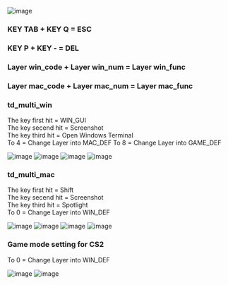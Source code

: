 ![image](https://github.com/cloverdefa/corne-wireless-view-zmk-config/blob/main/IMG/view.jpg)   

### KEY TAB + KEY Q = ESC   
### KEY P + KEY - = DEL   
### Layer win_code + Layer win_num = Layer win_func   
### Layer mac_code + Layer mac_num = Layer mac_func   
### td_multi_win   
The key first hit = WIN_GUI   
The key secend hit = Screenshot   
The key third hit = Open Windows Terminal   
To 4 = Change Layer into MAC_DEF
To 8 = Change Layer into GAME_DEF

![image](https://github.com/cloverdefa/corne-wireless-view-zmk-config/blob/main/IMG/win_def.png)
![image](https://github.com/cloverdefa/corne-wireless-view-zmk-config/blob/main/IMG/win_code.png)
![image](https://github.com/cloverdefa/corne-wireless-view-zmk-config/blob/main/IMG/win_num.png)
![image](https://github.com/cloverdefa/corne-wireless-view-zmk-config/blob/main/IMG/win_func.png)

### td_multi_mac   
The key first hit = Shift   
The key secend hit = Screenshot   
The key third hit = Spotlight   
To 0 = Change Layer into WIN_DEF

![image](https://github.com/cloverdefa/corne-wireless-view-zmk-config/blob/main/IMG/mac_def.png)
![image](https://github.com/cloverdefa/corne-wireless-view-zmk-config/blob/main/IMG/mac_code.png)
![image](https://github.com/cloverdefa/corne-wireless-view-zmk-config/blob/main/IMG/mac_num.png)
![image](https://github.com/cloverdefa/corne-wireless-view-zmk-config/blob/main/IMG/mac_func.png)

### Game mode setting for CS2
To 0 = Change Layer into WIN_DEF

![image](https://github.com/cloverdefa/corne-wireless-view-zmk-config/blob/main/IMG/game_def.png)
![image](https://github.com/cloverdefa/corne-wireless-view-zmk-config/blob/main/IMG/game_opt.png)

